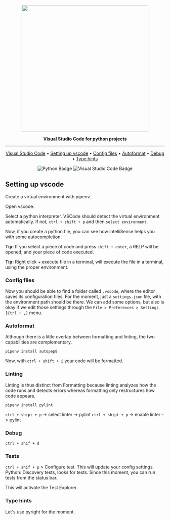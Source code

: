 <div align="center">

<img src="https://code.visualstudio.com/assets/docs/python/tutorial/intellisense01.png" width="400px">


**Visual Studio Code for python projects**

---

<p align="center">
  <a href="https://code.visualstudio.com/">Visual Studio Code</a> •
  <a href="#setting-up-vscode">Setting up vscode</a> •
  <a href="#config-filse">Config files</a> •
  <a href="#autoformat">Autoformat</a> •
  <a href="#linting</a>Linting</a> •
  <a href="#debug</a>Debug</a> •
  <a href="#tests</a>Tests</a> •
  <a href="#type-hints">Type hints</a>
</p>

![Python Badge](https://img.shields.io/badge/-python-3776AB?style=flat-square&logo=python&logoColor=white)
![Visual Studio Code Badge](https://img.shields.io/badge/-vscode-007ACC?style=flat-square&logo=vscode&logoColor=white)

</div>


## Setting up vscode

Create a virtual environment with pipenv.

Open vscode.

Select a python interpreter. VSCode should detect the virtual environment automatically. If not, `ctrl + shift + p` and then `select environment`.

Now, if you create a python file, you can see how intelliSense helps you with some autocompletion.

**Tip:** If you select a piece of code and press `shift + enter`, a RELP will be opened, and your piece of code executed.

**Tip:** Right click + execute file in a terminal, will execute the file in a terminal, using the proper environment.

### Config files

Now you should be able to find a folder called `.vscode`, where the editor saves its configuration files. For the moment, just a `settings.json` file, with the environment path should be there. We can add some options, but also is okay if we edit those settings through the `File > Preferences > Settings [Ctrl + ,]` menu.

### Autoformat

Although there is a little overlap between formatting and linting, the two capabilities are complementary.

```
pipenv install autopep8
```

Now, with `ctrl + shift + i` your code will be formatted.

### Linting

Linting is thus distinct from Formatting because linting analyzes how the code runs and detects errors whereas formatting only restructures how code appears.

```
pipenv install pylint
```

`ctrl + shipt + p` -> select linter -> pylint
`ctrl + shipt + p` -> enable linter -> pylint


### Debug

```
ctrl + shif + d
```

### Tests

`ctrl + shif + p` > Configure test. This will update your config settings. Python: Discovery tests, looks for tests. Since this moment, you can run tests from the status bar.

This will activate the Test Explorer.

### Type hints

Let's use pyright for the moment.
